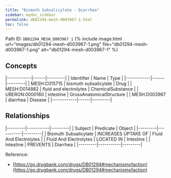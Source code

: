 ```yaml
---
title: "Bismuth Subsalicylate - Diarrhea"
sidebar: mydoc_sidebar
permalink: db01294-mesh-d003967-1.html
toc: false 
---
```



Path ID: `DB01294_MESH_D003967_1`
{% include image.html url="images/db01294-mesh-d003967-1.png" file="db01294-mesh-d003967-1.png" alt="db01294-mesh-d003967-1" %}

## Concepts

|------------|------|---------|
| Identifier | Name | Type    |
|------------|------|---------|
| MESH:C015715 | bismuth subsalicylate | Drug |
| MESH:D014882 | fluid and electrolytes | ChemicalSubstance |
| UBERON:0000160 | intestine | GrossAnatomicalStructure |
| MESH:D003967 | diarrhea | Disease |
|------------|------|---------|

## Relationships

|---------|-----------|---------|
| Subject | Predicate | Object  |
|---------|-----------|---------|
| Bismuth Subsalicylate | INCREASES UPTAKE OF | Fluid And Electrolytes |
| Fluid And Electrolytes | LOCATED IN | Intestine |
| Intestine | PREVENTS | Diarrhea |
|---------|-----------|---------|

Reference: 
  - [https://go.drugbank.com/drugs/DB01294#mechanismofaction](https://go.drugbank.com/drugs/DB01294#mechanismofaction)
